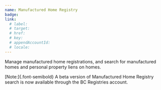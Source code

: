 ```yaml
---
name: Manufactured Home Registry
badge:
link:
  # label:
  # target:
  # href: 
  # key:
  # appendAccountId:
  # locale:
---
```


Manage manufactured home registrations, and search for manufactured homes and personal property liens on homes. 

[Note:]{.font-semibold} A beta version of Manufactured Home Registry search is now available through the BC Registries account.
